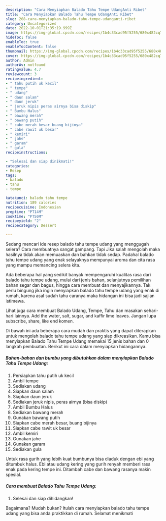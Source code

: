 ```yaml
---
description: "Cara Menyiapkan Balado Tahu Tempe UdangAnti Ribet"
title: "Cara Menyiapkan Balado Tahu Tempe UdangAnti Ribet"
slug: 208-cara-menyiapkan-balado-tahu-tempe-udanganti-ribet
category: Uncategorized
date: 2022-10-01T21:35:19.999Z
image: https://img-global.cpcdn.com/recipes/1b4c33cad95f5255/680x482cq70/balado-tahu-tempe-udang-foto-resep-utama.jpg
hideToc: false
enableToc: true
enableTocContent: false
thumbnail: https://img-global.cpcdn.com/recipes/1b4c33cad95f5255/680x482cq70/balado-tahu-tempe-udang-foto-resep-utama.jpg
cover: https://img-global.cpcdn.com/recipes/1b4c33cad95f5255/680x482cq70/balado-tahu-tempe-udang-foto-resep-utama.jpg
author: Admin
authorAv: notfound
ratingvalue: 4.7
reviewcount: 3
recipeingredient:
- " tahu putih uk kecil"
- " tempe"
- " udang"
- " daun salam"
- " daun jeruk"
- " jeruk nipis peras airnya bisa diskip"
- " Bumbu Halus"
- " bawang merah"
- " bawang putih"
- " cabe merah besar buang bijinya"
- " cabe rawit uk besar"
- " kemiri"
- " jahe"
- " garam"
- " gula"
recipeinstructions:

- "Selesai dan siap dinikmati!"
categories:
- Resep
tags:
- balado
- tahu
- tempe

katakunci: balado tahu tempe 
nutrition: 189 calories
recipecuisine: Indonesian
preptime: "PT14M"
cooktime: "PT50M"
recipeyield: "2"
recipecategory: Dessert

---
```



Sedang mencari ide resep balado tahu tempe udang yang menggugah selera? Cara membuatnya sangat gampang. Tapi Jika salah mengolah maka hasilnya tidak akan memuaskan dan bahkan tidak sedap. Padahal balado tahu tempe udang yang enak selayaknya mempunyai aroma dan cita rasa yang mampu memancing selera kita.


Ada beberapa hal yang sedikit banyak mempengaruhi kualitas rasa dari balado tahu tempe udang, mulai dari jenis bahan, selanjutnya pemilihan bahan segar dan bagus, hingga cara membuat dan menyajikannya. Tak perlu bingung jika ingin menyiapkan balado tahu tempe udang yang enak di rumah, karena asal sudah tahu caranya maka hidangan ini bisa jadi sajian istimewa.

Lihat juga cara membuat Balado Udang, Tempe, Tahu dan masakan sehari-hari lainnya. Add the water, salt, sugar, and kaffir lime leaves. Jangan lupa subscribe, share, like end komen.


Di bawah ini ada beberapa cara mudah dan praktis yang dapat diterapkan untuk mengolah balado tahu tempe udang yang siap dikreasikan. Kamu bisa menyiapkan Balado Tahu Tempe Udang memakai 15 jenis bahan dan 0 langkah pembuatan. Berikut ini cara dalam menyiapkan hidangannya.

<!--inarticleads1-->

##### Bahan-bahan dan bumbu yang dibutuhkan dalam menyiapkan Balado Tahu Tempe Udang:

1. Persiapkan  tahu putih uk kecil
1. Ambil  tempe
1. Sediakan  udang
1. Siapkan  daun salam
1. Siapkan  daun jeruk
1. Sediakan  jeruk nipis, peras airnya (bisa diskip)
1. Ambil  Bumbu Halus
1. Sediakan  bawang merah
1. Gunakan  bawang putih
1. Siapkan  cabe merah besar, buang bijinya
1. Siapkan  cabe rawit uk besar
1. Ambil  kemiri
1. Gunakan  jahe
1. Gunakan  garam
1. Sediakan  gula


Untuk rasa gurih yang lebih kuat bumbunya bisa diaduk dengan ebi yang ditumbuk halus. Ebi atau udang kering yang gurih renyah memberi rasa enak pada kering tempe ini. Ditambah cabe dan bawang rasanya makin spesial. 

<!--inarticleads2-->

##### Cara membuat Balado Tahu Tempe Udang:


1. Selesai dan siap dihidangkan!



Bagaimana? Mudah bukan? Itulah cara menyiapkan balado tahu tempe udang yang bisa anda praktikkan di rumah. Selamat menikmati
